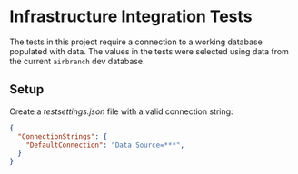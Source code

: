 ﻿# Infrastructure Integration Tests

The tests in this project require a connection to a working database populated with data. The values in the tests were selected using data from the current `airbranch` dev database.

## Setup

Create a *testsettings.json* file with a valid connection string:

```json
{
  "ConnectionStrings": {
    "DefaultConnection": "Data Source=***",
  }
}
```
